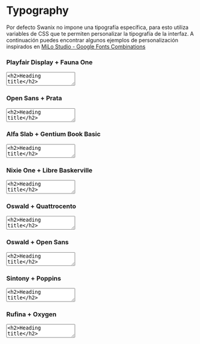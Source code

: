 # Typography


Por defecto Swanix no impone una tipografía específica, para esto utiliza variables de CSS que te permiten personalizar la tipografía de la interfaz. A continuación puedes encontrar algunos ejemplos de personalización inspirados en [MiLo Studio - Google Fonts Combinations](https://www.behance.net/gallery/35768979/Typography-Google-Fonts-Combinations)

### Playfair Display + Fauna One




<textarea code-editor="mixed" code-result-size="280">
<h2>Heading title</h2>
<p>
Lorem consectetuer adipiscing elit. Nullam dignissim convallis est.
suscipit dui. Nam sit amet sem. Aliquam libero nisi, imperdiet at,
gravida vehicula, nisl. Praesent mattis, massa quis luctus fermentum,
volutpat justo, eu volutpat enim diam eget metus. Maecenas ornare.
tellus eget sapien fringilla nonummy. Massa quis luctus ferm mattis
Mauris a ante. Suspendisse quam sem, consequat at, commodo vitae.
Morbi imperdiet augue quis tellus.
</p>
<style>
/* Playfair Display + Fauna One
---------------------------------------------- */
@import url('https://fonts.googleapis.com/css?family=Playfair+Display');
@import url('https://fonts.googleapis.com/css?family=Fauna+One|Playfair+Display');
:root {
  --text-heading-font: 'Playfair Display', serif;
  --text-body-font: 'Fauna One', serif;
  --text-heading-weight: normal;
  --text-heading-color: var(--brand1);
}
</style>
</textarea>


### Open Sans + Prata

<textarea code-editor="mixed" code-result-size="280">
<h2>Heading title</h2>
<p>
Lorem consectetuer adipiscing elit. Nullam dignissim convallis est.
suscipit dui. Nam sit amet sem. Aliquam libero nisi, imperdiet at,
gravida vehicula, nisl. Praesent mattis, massa quis luctus fermentum,
volutpat justo, eu volutpat enim diam eget metus. Maecenas ornare.
tellus eget sapien fringilla nonummy. Massa quis luctus ferm mattis
Mauris a ante. Suspendisse quam sem, consequat at, commodo vitae.
Morbi imperdiet augue quis tellus.
</p>
<style>
/* Open Sans + Prata
---------------------------------------------- */
@import url('https://fonts.googleapis.com/css?family=Open+Sans');
@import url('https://fonts.googleapis.com/css?family=Prata');
:root {
  --text-heading-font: 'Open Sans', sans-serif;
  --text-body-font: 'Prata', serif;
  --text-heading-weight: normal;
  --text-heading-color: var(--brand1);
}
</style>
</textarea>


### Alfa Slab + Gentium Book Basic

<textarea code-editor="mixed" code-result-size="280">
<h2>Heading title</h2>
<p>
Lorem consectetuer adipiscing elit. Nullam dignissim convallis est.
suscipit dui. Nam sit amet sem. Aliquam libero nisi, imperdiet at,
gravida vehicula, nisl. Praesent mattis, massa quis luctus fermentum,
volutpat justo, eu volutpat enim diam eget metus. Maecenas ornare.
tellus eget sapien fringilla nonummy. Massa quis luctus ferm mattis
Mauris a ante. Suspendisse quam sem, consequat at, commodo vitae.
Morbi imperdiet augue quis tellus.
</p>
<style>
/* Alfa Slab + Gentium Book Basic
---------------------------------------------- */
@import url('https://fonts.googleapis.com/css?family=Alfa+Slab+One');
@import url('https://fonts.googleapis.com/css?family=Gentium+Book+Basic');
:root {
  --text-heading-font: 'Alfa Slab One', cursive;
  --text-body-font: 'Gentium Book Basic', serif;
  --text-heading-weight: normal;
  --text-heading-color: var(--brand1);
}
</style>
</textarea>


### Nixie One + Libre Baskerville

<textarea code-editor="mixed" code-result-size="280">
<h2>Heading title</h2>
<p>
Lorem consectetuer adipiscing elit. Nullam dignissim convallis est.
suscipit dui. Nam sit amet sem. Aliquam libero nisi, imperdiet at,
gravida vehicula, nisl. Praesent mattis, massa quis luctus fermentum,
volutpat justo, eu volutpat enim diam eget metus. Maecenas ornare.
tellus eget sapien fringilla nonummy. Massa quis luctus ferm mattis
Mauris a ante. Suspendisse quam sem, consequat at, commodo vitae.
Morbi imperdiet augue quis tellus.
</p>
<style>
/* Nixie One + Libre Baskerville
---------------------------------------------- */
@import url('https://fonts.googleapis.com/css?family=Nixie+One');
@import url('https://fonts.googleapis.com/css?family=Libre+Baskerville');
:root {
  --text-heading-font: 'Nixie One', cursive;
  --text-body-font: 'Libre Baskerville', serif;
  --text-heading-weight: normal;
  --text-heading-color: var(--brand1);
}
</style>
</textarea>


### Oswald + Quattrocento

<textarea code-editor="mixed" code-result-size="280">
<h2>Heading title</h2>
<p>
Lorem consectetuer adipiscing elit. Nullam dignissim convallis est.
suscipit dui. Nam sit amet sem. Aliquam libero nisi, imperdiet at,
gravida vehicula, nisl. Praesent mattis, massa quis luctus fermentum,
volutpat justo, eu volutpat enim diam eget metus. Maecenas ornare.
tellus eget sapien fringilla nonummy. Massa quis luctus ferm mattis
Mauris a ante. Suspendisse quam sem, consequat at, commodo vitae.
Morbi imperdiet augue quis tellus.
</p>
<style>
/* Oswald + Quattrocento
---------------------------------------------- */
@import url('https://fonts.googleapis.com/css?family=Oswald');
@import url('https://fonts.googleapis.com/css?family=Quattrocento');
:root {
  --text-heading-font: 'Oswald', sans-serif;
  --text-body-font: 'Quattrocento', serif;
  --text-heading-weight: normal;
  --text-heading-color: var(--brand1);
}
</style>
</textarea>


### Oswald + Open Sans

<textarea code-editor="mixed" code-result-size="280">
<h2>Heading title</h2>
<p>
Lorem consectetuer adipiscing elit. Nullam dignissim convallis est.
suscipit dui. Nam sit amet sem. Aliquam libero nisi, imperdiet at,
gravida vehicula, nisl. Praesent mattis, massa quis luctus fermentum,
volutpat justo, eu volutpat enim diam eget metus. Maecenas ornare.
tellus eget sapien fringilla nonummy. Massa quis luctus ferm mattis
Mauris a ante. Suspendisse quam sem, consequat at, commodo vitae.
Morbi imperdiet augue quis tellus.
</p>
<style>
/* Oswald + Open Sans
---------------------------------------------- */
@import url('https://fonts.googleapis.com/css?family=Oswald');
@import url('https://fonts.googleapis.com/css?family=Open+Sans');
:root {
  --text-heading-font: 'Oswald', sans-serif;
  --text-body-font: 'Open Sans', sans-serif;
  --text-heading-weight: normal;
  --text-heading-color: var(--brand1);
}
</style>
</textarea>


### Sintony + Poppins

<textarea code-editor="mixed" code-result-size="280">
<h2>Heading title</h2>
<p>
Lorem consectetuer adipiscing elit. Nullam dignissim convallis est.
suscipit dui. Nam sit amet sem. Aliquam libero nisi, imperdiet at,
gravida vehicula, nisl. Praesent mattis, massa quis luctus fermentum,
volutpat justo, eu volutpat enim diam eget metus. Maecenas ornare.
tellus eget sapien fringilla nonummy. Massa quis luctus ferm mattis
Mauris a ante. Suspendisse quam sem, consequat at, commodo vitae.
Morbi imperdiet augue quis tellus.
</p>
<style>
/* Sintony + Poppins
---------------------------------------------- */
@import url('https://fonts.googleapis.com/css?family=Sintony');
@import url('https://fonts.googleapis.com/css?family=Poppins');
:root {
  --text-heading-font: 'Sintony', sans-serif;
  --text-body-font: 'Poppins', sans-serif;
  --text-heading-weight: normal;
  --text-heading-color: var(--brand1);
}
</style>
</textarea>

### Rufina + Oxygen

<textarea code-editor="mixed" code-result-size="280">
<h2>Heading title</h2>
<p>
Lorem consectetuer adipiscing elit. Nullam dignissim convallis est.
suscipit dui. Nam sit amet sem. Aliquam libero nisi, imperdiet at,
gravida vehicula, nisl. Praesent mattis, massa quis luctus fermentum,
volutpat justo, eu volutpat enim diam eget metus. Maecenas ornare.
tellus eget sapien fringilla nonummy. Massa quis luctus ferm mattis
Mauris a ante. Suspendisse quam sem, consequat at, commodo vitae.
Morbi imperdiet augue quis tellus.
</p>
<style>
/* Rufina + Oxygen
---------------------------------------------- */
@import url('https://fonts.googleapis.com/css?family=Rufina');
@import url('https://fonts.googleapis.com/css?family=Oxygen');
:root {
  --text-heading-font: 'Rufina', serif;
  --text-body-font: 'Oxygen', sans-serif;
  --text-heading-weight: normal;
  --text-heading-color: var(--brand1);
}
</style>
</textarea>